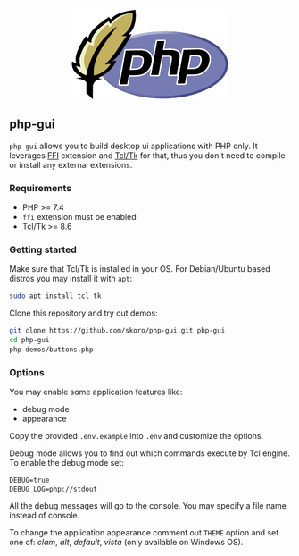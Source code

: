 <p align="center">
    <img src="logo.png" width="280" height="160">
</p>

## php-gui

`php-gui` allows you to build desktop ui applications with PHP only. It leverages [FFI](https://www.php.net/manual/en/book.ffi) extension and [Tcl/Tk](https://www.tcl.tk) for that, thus you don't need to compile or install any external extensions.

### Requirements

* PHP >= 7.4
* `ffi` extension must be enabled
* Tcl/Tk >= 8.6

### Getting started

Make sure that Tcl/Tk is installed in your OS. For Debian/Ubuntu based distros you may install it with `apt`:
```sh
sudo apt install tcl tk
```

Clone this repository and try out demos:
```sh
git clone https://github.com/skoro/php-gui.git php-gui
cd php-gui
php demos/buttons.php
```

### Options

You may enable some application features like:
- debug mode
- appearance

Copy the provided `.env.example` into `.env` and customize the options.

Debug mode allows you to find out which commands execute by Tcl engine. To enable
the debug mode set:
```
DEBUG=true
DEBUG_LOG=php://stdout
```
All the debug messages will go to the console. You may specify a file name instead of console.

To change the application appearance comment out `THEME` option and set one of:
_clam_, _alt_, _default_, _vista_ (only available on Windows OS).
